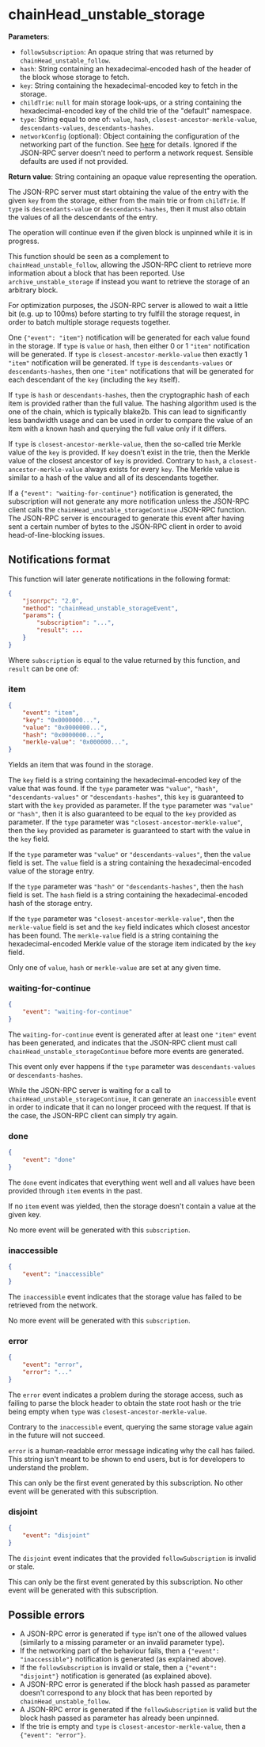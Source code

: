 # chainHead_unstable_storage

**Parameters**:

- `followSubscription`: An opaque string that was returned by `chainHead_unstable_follow`.
- `hash`: String containing an hexadecimal-encoded hash of the header of the block whose storage to fetch.
- `key`: String containing the hexadecimal-encoded key to fetch in the storage.
- `childTrie`: `null` for main storage look-ups, or a string containing the hexadecimal-encoded key of the child trie of the "default" namespace.
- `type`: String equal to one of: `value`, `hash`, `closest-ancestor-merkle-value`, `descendants-values`, `descendants-hashes`.
- `networkConfig` (optional): Object containing the configuration of the networking part of the function. See [here](./api.md) for details. Ignored if the JSON-RPC server doesn't need to perform a network request. Sensible defaults are used if not provided.

**Return value**: String containing an opaque value representing the operation.

The JSON-RPC server must start obtaining the value of the entry with the given `key` from the storage, either from the main trie or from `childTrie`. If `type` is `descendants-value` or `descendants-hashes`, then it must also obtain the values of all the descendants of the entry.

The operation will continue even if the given block is unpinned while it is in progress.

This function should be seen as a complement to `chainHead_unstable_follow`, allowing the JSON-RPC client to retrieve more information about a block that has been reported. Use `archive_unstable_storage` if instead you want to retrieve the storage of an arbitrary block.

For optimization purposes, the JSON-RPC server is allowed to wait a little bit (e.g. up to 100ms) before starting to try fulfill the storage request, in order to batch multiple storage requests together.

One `{"event": "item"}` notification will be generated for each value found in the storage. If `type` is `value` or `hash`, then either 0 or 1 `"item"` notification will be generated. If `type` is `closest-ancestor-merkle-value` then exactly 1 `"item"` notification will be generated. If `type` is `descendants-values` or `descendants-hashes`, then one `"item"` notifications that will be generated for each descendant of the `key` (including the `key` itself).

If `type` is `hash` or `descendants-hashes`, then the cryptographic hash of each item is provided rather than the full value. The hashing algorithm used is the one of the chain, which is typically blake2b. This can lead to significantly less bandwidth usage and can be used in order to compare the value of an item with a known hash and querying the full value only if it differs.

If `type` is `closest-ancestor-merkle-value`, then the so-called trie Merkle value of the `key` is provided. If `key` doesn't exist in the trie, then the Merkle value of the closest ancestor of `key` is provided. Contrary to `hash`, a `closest-ancestor-merkle-value` always exists for every `key`. The Merkle value is similar to a hash of the value and all of its descendants together.

If a `{"event": "waiting-for-continue"}` notification is generated, the subscription will not generate any more notification unless the JSON-RPC client calls the `chainHead_unstable_storageContinue` JSON-RPC function. The JSON-RPC server is encouraged to generate this event after having sent a certain number of bytes to the JSON-RPC client in order to avoid head-of-line-blocking issues.

## Notifications format

This function will later generate notifications in the following format:

```json
{
    "jsonrpc": "2.0",
    "method": "chainHead_unstable_storageEvent",
    "params": {
        "subscription": "...",
        "result": ...
    }
}
```

Where `subscription` is equal to the value returned by this function, and `result` can be one of:

### item

```json
{
    "event": "item",
    "key": "0x0000000...",
    "value": "0x0000000...",
    "hash": "0x0000000...",
    "merkle-value": "0x000000...",
}
```

Yields an item that was found in the storage.

The `key` field is a string containing the hexadecimal-encoded key of the value that was found.
If the `type` parameter was `"value"`, `"hash"`, `"descendants-values"` or `"descendants-hashes"`, this `key` is guaranteed to start with the `key` provided as parameter.
If the `type` parameter was `"value"` or `"hash"`, then it is also guaranteed to be equal to the `key` provided as parameter.
If the `type` parameter was `"closest-ancestor-merkle-value"`, then the `key` provided as parameter is guaranteed to start with the value in the `key` field.

If the `type` parameter was `"value"` or `"descendants-values"`, then the `value` field is set. The `value` field is a string containing the hexadecimal-encoded value of the storage entry.

If the `type` parameter was `"hash"` or `"descendants-hashes"`, then the `hash` field is set. The `hash` field is a string containing the hexadecimal-encoded hash of the storage entry.

If the `type` parameter was `"closest-ancestor-merkle-value"`, then the `merkle-value` field is set and the `key` field indicates which closest ancestor has been found. The `merkle-value` field is a string containing the hexadecimal-encoded Merkle value of the storage item indicated by the `key` field.

Only one of `value`, `hash` or `merkle-value` are set at any given time.

### waiting-for-continue

```json
{
    "event": "waiting-for-continue"
}
```

The `waiting-for-continue` event is generated after at least one `"item"` event has been generated, and indicates that the JSON-RPC client must call `chainHead_unstable_storageContinue` before more events are generated.

This event only ever happens if the `type` parameter was `descendants-values` or `descendants-hashes`.

While the JSON-RPC server is waiting for a call to `chainHead_unstable_storageContinue`, it can generate an `inaccessible` event in order to indicate that it can no longer proceed with the request. If that is the case, the JSON-RPC client can simply try again.

### done

```json
{
    "event": "done"
}
```

The `done` event indicates that everything went well and all values have been provided through `item` events in the past.

If no `item` event was yielded, then the storage doesn't contain a value at the given key.

No more event will be generated with this `subscription`.

### inaccessible

```json
{
    "event": "inaccessible"
}
```

The `inaccessible` event indicates that the storage value has failed to be retrieved from the network.

No more event will be generated with this `subscription`.

### error

```json
{
    "event": "error",
    "error": "..."
}
```

The `error` event indicates a problem during the storage access, such as failing to parse the block header to obtain the state root hash or the trie being empty when `type` was `closest-ancestor-merkle-value`.

Contrary to the `inaccessible` event, querying the same storage value again in the future will not succeed.

`error` is a human-readable error message indicating why the call has failed. This string isn't meant to be shown to end users, but is for developers to understand the problem.

This can only be the first event generated by this subscription.
No other event will be generated with this subscription.

### disjoint

```json
{
    "event": "disjoint"
}
```

The `disjoint` event indicates that the provided `followSubscription` is invalid or stale.

This can only be the first event generated by this subscription.
No other event will be generated with this subscription.

## Possible errors

- A JSON-RPC error is generated if `type` isn't one of the allowed values (similarly to a missing parameter or an invalid parameter type).
- If the networking part of the behaviour fails, then a `{"event": "inaccessible"}` notification is generated (as explained above).
- If the `followSubscription` is invalid or stale, then a `{"event": "disjoint"}` notification is generated (as explained above).
- A JSON-RPC error is generated if the block hash passed as parameter doesn't correspond to any block that has been reported by `chainHead_unstable_follow`.
- A JSON-RPC error is generated if the `followSubscription` is valid but the block hash passed as parameter has already been unpinned.
- If the trie is empty and `type` is `closest-ancestor-merkle-value`, then a `{"event": "error"}`.
